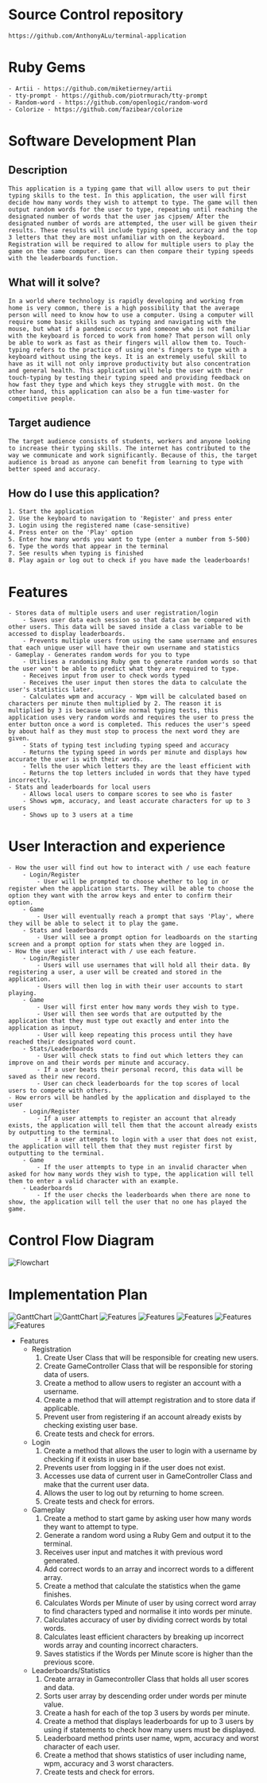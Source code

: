 # Source Control repository
    https://github.com/AnthonyALu/terminal-application

# Ruby Gems
    - Artii - https://github.com/miketierney/artii
    - tty-prompt - https://github.com/piotrmurach/tty-prompt
    - Random-word - https://github.com/openlogic/random-word
    - Colorize - https://github.com/fazibear/colorize

# Software Development Plan

## Description
    This application is a typing game that will allow users to put their typing skills to the test. In this application, the user will first decide how many words they wish to attempt to type. The game will then output random words for the user to type, repeating until reaching the designated number of words that the user jas cjpsem/ After the designated number of words are attempted, the user will be given their results. These results will include typing speed, accuracy and the top 3 letters that they are most unfamiliar with on the keyboard. Registration will be required to allow for multiple users to play the game on the same computer. Users can then compare their typing speeds with the leaderboards function.

## What will it solve?
    In a world where technology is rapidly developing and working from home is very common, there is a high possibility that the average person will need to know how to use a computer. Using a computer will require some basic skills such as typing and navigating with the mouse, but what if a pandemic occurs and someone who is not familiar with the keyboard is forced to work from home? That person will only be able to work as fast as their fingers will allow them to. Touch-typing refers to the practice of using one's fingers to type with a keyboard without using the keys. It is an extremely useful skill to have as it will not only improve productivity but also concentration and general health. This application will help the user with their touch-typing by testing their typing speed and providing feedback on how fast they type and which keys they struggle with most. On the other hand, this application can also be a fun time-waster for competitive people. 

## Target audience
    The target audience consists of students, workers and anyone looking to increase their typing skills. The internet has contributed to the way we communicate and work significantly. Because of this, the target audience is broad as anyone can benefit from learning to type with better speed and accuracy.

## How do I use this application?
    1. Start the application
    2. Use the keyboard to navigation to 'Register' and press enter
    3. Login using the registered name (case-sensitive)
    4. Press enter on the 'Play' option
    5. Enter how many words you want to type (enter a number from 5-500)
    6. Type the words that appear in the terminal
    7. See results when typing is finished
    8. Play again or log out to check if you have made the leaderboards!


# Features
    - Stores data of multiple users and user registration/login
        - Saves user data each session so that data can be compared with other users. This data will be saved inside a class variable to be accessed to display leaderboards. 
        - Prevents multiple users from using the same username and ensures that each unique user will have their own username and statistics
    - Gameplay - Generates random words for you to type
        - Utilises a randomising Ruby gem to generate random words so that the user won't be able to predict what they are required to type. 
        - Receives input from user to check words typed
        - Receives the user input then stores the data to calculate the user's statistics later.
        - Calculates wpm and accuracy - Wpm will be calculated based on characters per minute then multiplied by 2. The reason it is multiplied by 3 is because unlike normal typing tests, this application uses very random words and requires the user to press the enter button once a word is completed. This reduces the user's speed by about half as they must stop to process the next word they are given. 
        - Stats of typing test including typing speed and accuracy
        - Returns the typing speed in words per minute and displays how accurate the user is with their words.
        - Tells the user which letters they are the least efficient with
        - Returns the top letters included in words that they have typed incorrectly. 
    - Stats and leaderboards for local users
        - Allows local users to compare scores to see who is faster
        - Shows wpm, accuracy, and least accurate characters for up to 3 users
        - Shows up to 3 users at a time
    
# User Interaction and experience
    - How the user will find out how to interact with / use each feature
        - Login/Register
            - User will be prompted to choose whether to log in or register when the application starts. They will be able to choose the option they want with the arrow keys and enter to confirm their option.
        - Game
            - User will eventually reach a prompt that says 'Play', where they will be able to select it to play the game. 
        - Stats and leaderboards
            - User will see a prompt option for leadboards on the starting screen and a prompt option for stats when they are logged in.
    - How the user will interact with / use each feature.
        - Login/Register
            - Users will use usernames that will hold all their data. By registering a user, a user will be created and stored in the application.
            - Users will then log in with their user accounts to start playing.
        - Game
            - User will first enter how many words they wish to type.
            - User will then see words that are outputted by the application that they must type out exactly and enter into the application as input.
            - User will keep repeating this process until they have reached their designated word count.
        - Stats/Leaderboards
            - User will check stats to find out which letters they can improve on and their words per minute and accuracy.
            - If a user beats their personal record, this data will be saved as their new record.
            - User can check leaderboards for the top scores of local users to compete with others.
    - How errors will be handled by the application and displayed to the user
        - Login/Register
            - If a user attempts to register an account that already exists, the application will tell them that the account already exists by outputting to the terminal.
            - If a user attempts to login with a user that does not exist, the application will tell them that they must register first by outputting to the terminal. 
        - Game
            - If the user attempts to type in an invalid character when asked for how many words they wish to type, the application will tell them to enter a valid character with an example.
        - Leaderboards
            - If the user checks the leaderboards when there are none to show, the application will tell the user that no one has played the game.

# Control Flow Diagram

![Flowchart](docs/FlowChart.png)

# Implementation Plan

![GanttChart](docs/Screenshots/GanttChart1.png)
![GanttChart](docs/Screenshots/GanttChart2.png)
![Features](docs/Screenshots/Registration.png)
![Features](docs/Screenshots/Login.png)
![Features](docs/Screenshots/Leaderboards.png)
![Features](docs/Screenshots/Gameplay.png)
![Features](docs/Screenshots/Gameplay2.png)

 - Features
    - Registration
        1. Create User Class that will be responsible for creating new users.
        2. Create GameController Class that will be responsible for storing data of users.
        3. Create a method to allow users to register an account with a username.
        4. Create a method that will attempt registration and to store data if applicable.
        5. Prevent user from registering if an account already exists by checking existing user base.
        6. Create tests and check for errors.
    - Login
        1. Create a method that allows the user to login with a username by checking if it exists in user base.
        2. Prevents user from logging in if the user does not exist.
        3. Accesses use data of current user in GameController Class and make that the current user data.
        4. Allows the user to log out by returning to home screen.
        5. Create tests and check for errors.
    - Gameplay
        1. Create a method to start game by asking user how many words they want to attempt to type.
        2. Generate a random word using a Ruby Gem and output it to the terminal. 
        3. Receives user input and matches it with previous word generated.
        4. Add correct words to an array and incorrect words to a different array. 
        5. Create a method that calculate the statistics when the game finishes.
        6. Calculates Words per Minute of user by using correct word array to find characters typed and normalise it into words per minute.
        7. Calculates accuracy of user by dividing correct words by total words.
        8. Calculates least efficient characters by breaking up incorrect words array and counting incorrect characters.
        9. Saves statistics if the Words per Minute score is higher than the previous score.
    - Leaderboards/Statistics
        1. Create array in Gamecontroller Class that holds all user scores and data.
        2. Sorts user array by descending order under words per minute value. 
        3. Create a hash for each of the top 3 users by words per minute.
        4. Create a method that displays leaderboards for up to 3 users by using if statements to check how many users must be displayed. 
        5. Leaderboard method prints user name, wpm, accuracy and worst character of each user. 
        6. Create a method that shows statistics of user including name, wpm, accuracy and 3 worst characters.
        7. Create tests and check for errors. 



